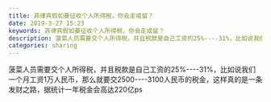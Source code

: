 ```yaml
---
title: 菲律宾假如要征收个人所得税，你会走或留？
date: 2019-3-27 15:23
keywords: 菲律宾假如要征收个人所得税，你会走或留？
description: 菠菜人员需要交个人所得税，并且税款是自己工资的25%----31%，比如说我们一个月工资1万人民币，那么就要交2500----3100人民币的税金，这样真的是一条发财之路，据统计一年税金会高达220亿ps
categories: sharing
---
```

<td class="t_f" id="postmessage_3320406">

菠菜人员需要交个人所得税，并且税款是自己工资的25%----31%，比如说我们一个月工资1万人民币，那么就要交2500----3100人民币的税金，这样真的是一条发财之路，据统计一年税金会高达220亿ps</td>
